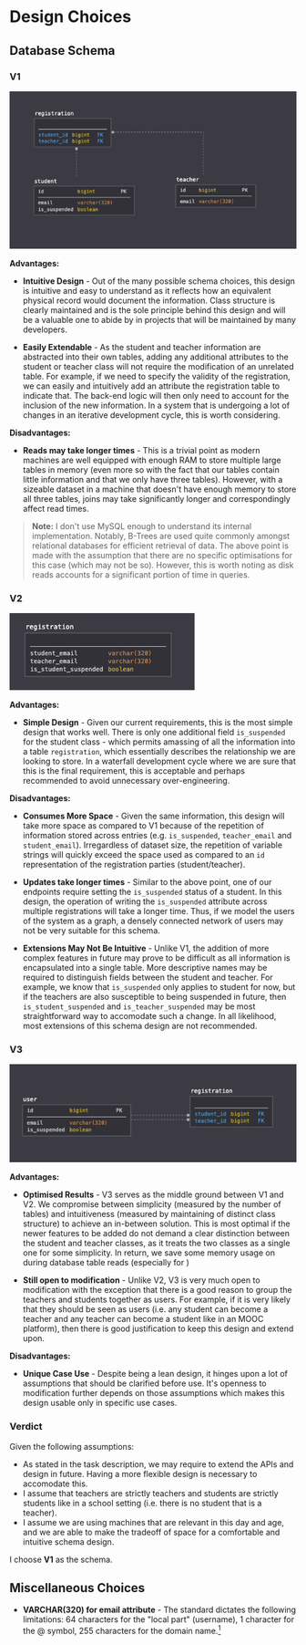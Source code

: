 # Design Choices
## Database Schema
### V1
![v1](../docs/assets/v1.png)

**Advantages:**
- **Intuitive Design** - Out of the many possible schema choices, this design is intuitive and easy to understand as it reflects how an equivalent physical record would document the information. Class structure is clearly maintained and is the sole principle behind this design and will be a valuable one to abide by in projects that will be maintained by many developers.

- **Easily Extendable** - As the student and teacher information are abstracted into their own tables, adding any additional attributes to the student or teacher class will not require the modification of an unrelated table. For example, if we need to specify the validity of the registration, we can easily and intuitively add an attribute the registration table to indicate that. The back-end logic will then only need to account for the inclusion of the new information. In a system that is undergoing a lot of changes in an iterative development cycle, this is worth considering.

**Disadvantages:**
- **Reads may take longer times** - This is a trivial point as modern machines are well equipped with enough RAM to store multiple large tables in memory (even more so with the fact that our tables contain little information and that we only have three tables). However, with a sizeable dataset in a machine that doesn't have enough memory to store all three tables, joins may take significantly longer and correspondingly affect read times.

> **Note:** I don't use MySQL enough to understand its internal implementation. Notably, B-Trees are used quite commonly amongst relational databases for efficient retrieval of data. The above point is made with the assumption that there are no specific optimisations for this case (which may not be so). However, this is worth noting as disk reads accounts for a significant portion of time in queries.

### V2
![v2](../docs/assets/v2.png)

**Advantages:**
- **Simple Design** - Given our current requirements, this is the most simple design that works well. There is only one additional field `is_suspended` for the student class - which permits amassing of all the information into a table `registration`, which essentially describes the relationship we are looking to store. In a waterfall development cycle where we are sure that this is the final requirement, this is acceptable and perhaps recommended to avoid unnecessary over-engineering.

**Disadvantages:**
- **Consumes More Space** - Given the same information, this design will take more space as compared to V1 because of the repetition of information stored across entries (e.g. `is_suspended`, `teacher_email` and `student_email`). Irregardless of dataset size, the repetition of variable strings will quickly exceed the space used as compared to an `id` representation of the registration parties (student/teacher).

- **Updates take longer times** - Similar to the above point, one of our endpoints require setting the `is_suspended` status of a student. In this design, the operation of writing the `is_suspended` attribute across multiple registrations will take a longer time. Thus, if we model the users of the system as a graph, a densely connected network of users may not be very suitable for this schema.

- **Extensions May Not Be Intuitive** - Unlike V1, the addition of more complex features in future may prove to be difficult as all information is encapsulated into a single table. More descriptive names may be required to distinguish fields between the student and teacher. For example, we know that `is_suspended` only applies to student for now, but if the teachers are also susceptible to being suspended in future, then `is_student_suspended` and `is_teacher_suspended` may be most straightforward way to accomodate such a change. In all likelihood, most extensions of this schema design are not recommended. 

### V3
![v3](../docs/assets/v3.png)

**Advantages:**
- **Optimised Results** - V3 serves as the middle ground between V1 and V2. We compromise between simplicity (measured by the number of tables) and intuitiveness (measured by maintaining of distinct class structure) to achieve an in-between solution. This is most optimal if the newer features to be added do not demand a clear distinction between the student and teacher classes, as it treats the two classes as a single one for some simplicity. In return, we save some memory usage on during database table reads (especially for )

- **Still open to modification** - Unlike V2, V3 is very much open to modification with the exception that there is a good reason to group the teachers and students together as users. For example, if it is very likely that they should be seen as users (i.e. any student can become a teacher and any teacher can become a student like in an MOOC platform), then there is good justification to keep this design and extend upon. 

**Disadvantages:**
- **Unique Case Use** - Despite being a lean design, it hinges upon a lot of assumptions that should be clarified before use. It's openness to modification further depends on those assumptions which makes this design usable only in specific use cases. 


### Verdict
Given the following assumptions:
- As stated in the task description, we may require to extend the APIs and design in future. Having a more flexible design is necessary to accomodate this.
- I assume that teachers are strictly teachers and students are strictly students like in a school setting (i.e. there is no student that is a teacher). 
- I assume we are using machines that are relevant in this day and age, and we are able to make the tradeoff of space for a comfortable and intuitive schema design.

I choose **V1** as the schema.

## Miscellaneous Choices
- **VARCHAR(320) for email attribute** - The standard dictates the following limitations: 64 characters for the "local part" (username), 1 character for the @ symbol, 255 characters for the domain name.[<sup>1</sup>](https://dba.stackexchange.com/questions/37014/in-what-data-type-should-i-store-an-email-address-in-database#:~:text=VARCHAR%20is%20the%20best%20data,space%20as%20compared%20to%20VARCHAR.)
